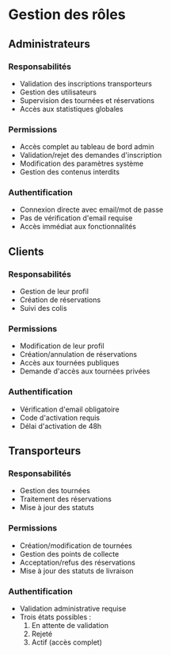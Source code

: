 # Gestion des rôles

## Administrateurs

### Responsabilités
- Validation des inscriptions transporteurs
- Gestion des utilisateurs
- Supervision des tournées et réservations
- Accès aux statistiques globales

### Permissions
- Accès complet au tableau de bord admin
- Validation/rejet des demandes d'inscription
- Modification des paramètres système
- Gestion des contenus interdits

### Authentification
- Connexion directe avec email/mot de passe
- Pas de vérification d'email requise
- Accès immédiat aux fonctionnalités

## Clients

### Responsabilités
- Gestion de leur profil
- Création de réservations
- Suivi des colis

### Permissions
- Modification de leur profil
- Création/annulation de réservations
- Accès aux tournées publiques
- Demande d'accès aux tournées privées

### Authentification
- Vérification d'email obligatoire
- Code d'activation requis
- Délai d'activation de 48h

## Transporteurs

### Responsabilités
- Gestion des tournées
- Traitement des réservations
- Mise à jour des statuts

### Permissions
- Création/modification de tournées
- Gestion des points de collecte
- Acceptation/refus des réservations
- Mise à jour des statuts de livraison

### Authentification
- Validation administrative requise
- Trois états possibles :
  1. En attente de validation
  2. Rejeté
  3. Actif (accès complet)